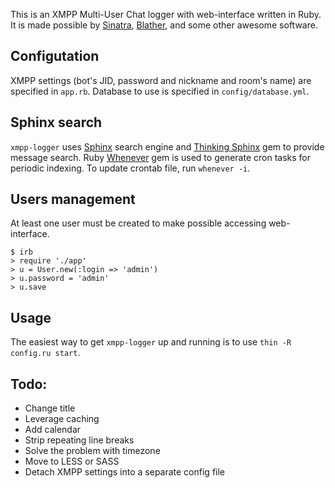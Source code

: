 This is an XMPP Multi-User Chat logger with web-interface written in Ruby. It is made possible by [Sinatra](http://sinatrarb.com), [Blather](https://github.com/adhearsion/blather), and some other awesome software.

Configutation
-------------
XMPP settings (bot's JID, password and nickname and room's name) are specified in `app.rb`. Database to use is specified in `config/database.yml`.

Sphinx search
-------------
`xmpp-logger` uses [Sphinx](http://sphinxsearch.com) search engine and [Thinking Sphinx](http://pat.github.io/thinking-sphinx) gem to provide message search. Ruby [Whenever](https://github.com/javan/whenever) gem is used to generate cron tasks for periodic indexing. To update crontab file, run `whenever -i`.

Users management
----------------
At least one user must be created to make possible accessing web-interface.

    $ irb
    > require './app'
    > u = User.new(:login => 'admin')
    > u.password = 'admin'
    > u.save

Usage
-----
The easiest way to get `xmpp-logger` up and running is to use `thin -R config.ru start`.

Todo:
-----
* Change title
* Leverage caching
* Add calendar
* Strip repeating line breaks
* Solve the problem with timezone
* Move to LESS or SASS
* Detach XMPP settings into a separate config file 
